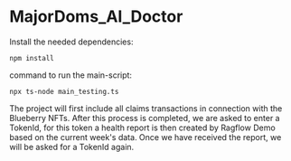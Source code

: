 # MajorDoms_AI_Doctor

Install the needed dependencies:
````
npm install
````

command to run the main-script:
````
npx ts-node main_testing.ts
````

The project will first include all claims transactions in connection with the Blueberry NFTs. After this process is completed, we are asked to enter a TokenId, for this token a health report is then created by Ragflow Demo based on the current week's data. Once we have received the report, we will be asked for a TokenId again. 
